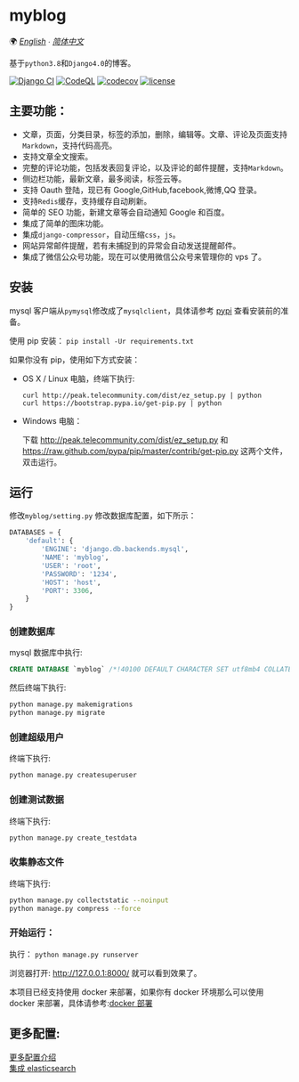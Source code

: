# myblog

🌍
_[English](/docs/README-en.md) ∙ [简体中文](README.md)_

基于`python3.8`和`Django4.0`的博客。

[![Django CI](https://github.com/liangliangyy/myblog/actions/workflows/django.yml/badge.svg)](https://github.com/liangliangyy/myblog/actions/workflows/django.yml) [![CodeQL](https://github.com/liangliangyy/myblog/actions/workflows/codeql-analysis.yml/badge.svg)](https://github.com/liangliangyy/myblog/actions/workflows/codeql-analysis.yml) [![codecov](https://codecov.io/gh/liangliangyy/myblog/branch/master/graph/badge.svg)](https://codecov.io/gh/liangliangyy/myblog) [![license](https://img.shields.io/github/license/liangliangyy/myblog.svg)]()

## 主要功能：

- 文章，页面，分类目录，标签的添加，删除，编辑等。文章、评论及页面支持`Markdown`，支持代码高亮。
- 支持文章全文搜索。
- 完整的评论功能，包括发表回复评论，以及评论的邮件提醒，支持`Markdown`。
- 侧边栏功能，最新文章，最多阅读，标签云等。
- 支持 Oauth 登陆，现已有 Google,GitHub,facebook,微博,QQ 登录。
- 支持`Redis`缓存，支持缓存自动刷新。
- 简单的 SEO 功能，新建文章等会自动通知 Google 和百度。
- 集成了简单的图床功能。
- 集成`django-compressor`，自动压缩`css`，`js`。
- 网站异常邮件提醒，若有未捕捉到的异常会自动发送提醒邮件。
- 集成了微信公众号功能，现在可以使用微信公众号来管理你的 vps 了。

## 安装

mysql 客户端从`pymysql`修改成了`mysqlclient`，具体请参考 [pypi](https://pypi.org/project/mysqlclient/) 查看安装前的准备。

使用 pip 安装： `pip install -Ur requirements.txt`

如果你没有 pip，使用如下方式安装：

- OS X / Linux 电脑，终端下执行:

  ```
  curl http://peak.telecommunity.com/dist/ez_setup.py | python
  curl https://bootstrap.pypa.io/get-pip.py | python
  ```

- Windows 电脑：

  下载 http://peak.telecommunity.com/dist/ez_setup.py 和 https://raw.github.com/pypa/pip/master/contrib/get-pip.py 这两个文件，双击运行。

## 运行

修改`myblog/setting.py` 修改数据库配置，如下所示：

```python
DATABASES = {
    'default': {
        'ENGINE': 'django.db.backends.mysql',
        'NAME': 'myblog',
        'USER': 'root',
        'PASSWORD': '1234',
        'HOST': 'host',
        'PORT': 3306,
    }
}
```

### 创建数据库

mysql 数据库中执行:

```sql
CREATE DATABASE `myblog` /*!40100 DEFAULT CHARACTER SET utf8mb4 COLLATE utf8mb4_unicode_ci */;
```

然后终端下执行:

```bash
python manage.py makemigrations
python manage.py migrate
```

### 创建超级用户

终端下执行:

```bash
python manage.py createsuperuser
```

### 创建测试数据

终端下执行:

```bash
python manage.py create_testdata
```

### 收集静态文件

终端下执行:

```bash
python manage.py collectstatic --noinput
python manage.py compress --force
```

### 开始运行：

执行： `python manage.py runserver`

浏览器打开: http://127.0.0.1:8000/ 就可以看到效果了。

本项目已经支持使用 docker 来部署，如果你有 docker 环境那么可以使用 docker 来部署，具体请参考:[docker 部署](/docs/docker.md)

## 更多配置:

[更多配置介绍](/docs/config.md)  
[集成 elasticsearch](/docs/es.md)
